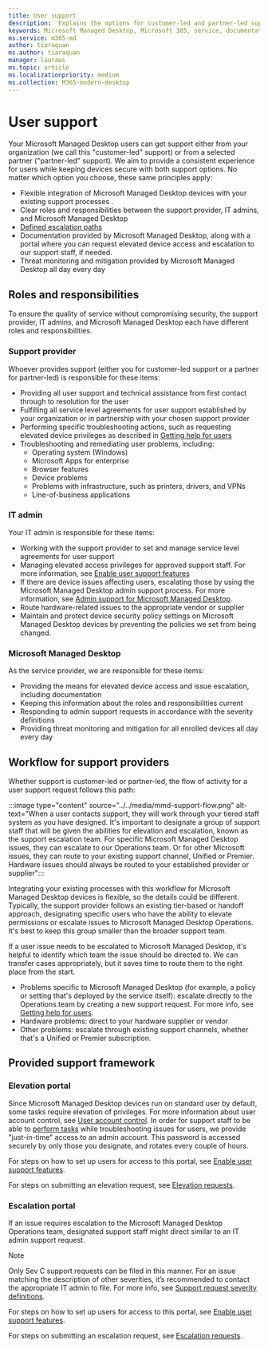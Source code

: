 ```yaml
---
title: User support
description:  Explains the options for customer-led and partner-led support.
keywords: Microsoft Managed Desktop, Microsoft 365, service, documentation
ms.service: m365-md
author: tiaraquan
ms.author: tiaraquan
manager: laurawi
ms.topic: article
ms.localizationpriority: medium
ms.collection: M365-modern-desktop
---
```


# User support

Your Microsoft Managed Desktop users can get support either from your organization (we call this "customer-led" support) or from a selected partner ("partner-led" support). We aim to provide a consistent experience for users while keeping devices secure with both support options. No matter which option you choose, these same principles apply: 

- Flexible integration of Microsoft Managed Desktop devices with your existing support processes . 
- Clear roles and responsibilities between the support provider, IT admins, and Microsoft Managed Desktop 
- [Defined escalation paths](#workflow-for-support-providers)
- Documentation provided by Microsoft Managed Desktop, along with a portal where you can request elevated device access and escalation to our support staff, if needed.
- Threat monitoring and mitigation provided by Microsoft Managed Desktop all day every day

## Roles and responsibilities

To ensure the quality of service without compromising security, the support provider, IT admins, and Microsoft Managed Desktop each have different roles and responsibilities.

### Support provider

Whoever provides support (either you for customer-led support or a partner for partner-led) is responsible for these items:

- Providing all user support and technical assistance from first contact through to resolution for the user
- Fulfilling all service level agreements for user support established by your organization or in partnership with your chosen support provider
- Performing specific troubleshooting actions, such as requesting elevated device privileges as described in [Getting help for users](../working-with-managed-desktop/end-user-support.md)
- Troubleshooting and remediating user problems, including:
    - Operating system (Windows)
    - Microsoft Apps for enterprise
    - Browser features
    - Device problems
    - Problems with infrastructure, such as printers, drivers, and VPNs
    - Line-of-business applications

### IT admin

Your IT admin is responsible for these items:

- Working with the support provider to set and manage service level agreements for user support
- Managing elevated access privileges for approved support staff. For more information, see [Enable user support features](../get-started/enable-support.md)
- If there are device issues affecting users, escalating those by using the Microsoft Managed Desktop admin support process. For more information, see [Admin support for Microsoft Managed Desktop](../working-with-managed-desktop/admin-support.md).
- Route hardware-related issues to the appropriate vendor or supplier
- Maintain and protect device security policy settings on Microsoft Managed Desktop devices by preventing the policies we set from being changed.

### Microsoft Managed Desktop

As the service provider, we are responsible for these items:

- Providing the means for elevated device access and issue escalation, including documentation
- Keeping this information about the roles and responsibilities current
- Responding to admin support requests in accordance with the severity definitions
- Providing threat monitoring and mitigation for all enrolled devices all day every day

## Workflow for support providers

Whether support is customer-led or partner-led, the flow of activity for a user support request follows this path:

:::image type="content" source="../../media/mmd-support-flow.png" alt-text="When a user contacts support, they will work through your tiered staff system as you have designed. It's important to designate a group of support staff that will be given the abilities for elevation and escalation, known as the support escalation team. For specific Microsoft Managed Desktop issues, they can escalate to our Operations team. Or for other Microsoft issues, they can route to your existing support channel, Unified or Premier. Hardware issues should always be routed to your established provider or supplier":::

Integrating your existing processes with this workflow for Microsoft Managed Desktop devices is flexible, so the details could be different. Typically, the support provider follows an existing tier-based or handoff approach, designating specific users who have the ability to elevate permissions or escalate issues to Microsoft Managed Desktop Operations. It's best to keep this group smaller than the broader support team.

If a user issue needs to be escalated to Microsoft Managed Desktop, it's helpful to identify which team the issue should be directed to. We can transfer cases appropriately, but it saves time to route them to the right place from the start.

- Problems specific to Microsoft Managed Desktop (for example, a policy or setting that's deployed by the service itself): escalate directly to the Operations team by creating a new support request. For more info, see [Getting help for users](../working-with-managed-desktop/end-user-support.md).
- Hardware problems: direct to your hardware supplier or vendor
- Other problems: escalate through existing support channels, whether that's a Unified or Premier subscription.

## Provided support framework


### Elevation portal 

Since Microsoft Managed Desktop devices run on standard user by default, some tasks require elevation of privileges. For more information about user account control, see [User account control](/windows/security/identity-protection/user-account-control/user-account-control-overview). In order for support staff to be able to [perform tasks](../working-with-managed-desktop/end-user-support.md#elevation-requests) while troubleshooting issues for users, we provide "just-in-time" access to an admin account. This password is accessed securely by only those you designate, and rotates every couple of hours.  

For steps on how to set up users for access to this portal, see [Enable user support features](../get-started/enable-support.md).

For steps on submitting an elevation request, see [Elevation requests](../working-with-managed-desktop/end-user-support.md#elevation-requests).

### Escalation portal 

If an issue requires escalation to the Microsoft Managed Desktop Operations team, designated support staff might direct similar to an IT admin support request.  

> [!NOTE]
> Only Sev C support requests can be filed in this manner. For an issue matching the description of other severities, it’s recommended to contact the appropriate IT admin to file. For more info, see [Support request severity definitions](../working-with-managed-desktop/admin-support.md#support-request-severity-definitions).

For steps on how to set up users for access to this portal, see [Enable user support features](../get-started/enable-support.md).

For steps on submitting an escalation request, see [Escalation requests](../working-with-managed-desktop/end-user-support.md#escalation-requests).
